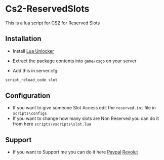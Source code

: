 # Cs2-ReservedSlots

This is a lua script for CS2 for Reserved Slots

## Installation

- Install [Lua Unlocker](https://github.com/Source2ZE/LuaUnlocker)

- Extract the package contents into `game/csgo` on your server

- Add this in server.cfg:
```bash
script_reload_code slot
```
## Configuration

- If you want to give someone Slot Access edit the `reserved.ini` file in `scripts\configs`
- If you want to change how many slots are Non Reserved you can do it from here `scripts\vscripts\slot.lua`

## Support

* If you want to Support me you can do it here [Paypal](https://nolagcs.com/donate) [Revolut](https://revolut.me/denkatar)
